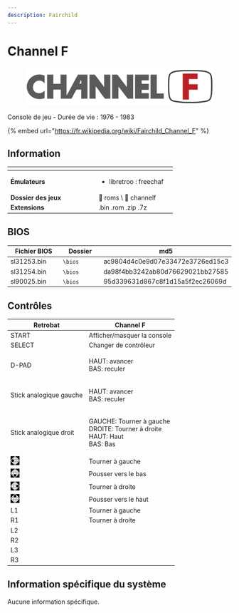 ```yaml
---
description: Fairchild
---
```


# Channel F

<div align="left">

<figure><img src="https://raw.githubusercontent.com/fabricecaruso/es-theme-carbon/52ff37c9e265587d006945a2ba695b5a962b3a3d/art/logos/channelf.svg" alt=""><figcaption></figcaption></figure>

</div>

Console de jeu - Durée de vie : 1976 - 1983

{% embed url="https://fr.wikipedia.org/wiki/Fairchild_Channel_F" %}

## Information

<table data-header-hidden><thead><tr><th width="184"></th><th></th><th data-hidden></th></tr></thead><tbody><tr><td><strong>Émulateurs</strong></td><td><ul><li>libretroo : freechaf</li></ul></td><td></td></tr><tr><td><strong>Dossier des jeux</strong></td><td><span data-gb-custom-inline data-tag="emoji" data-code="1f4c1">📁</span> roms \ <span data-gb-custom-inline data-tag="emoji" data-code="1f4c2">📂</span> channelf</td><td></td></tr><tr><td><strong>Extensions</strong></td><td>.bin .rom .zip .7z</td><td></td></tr></tbody></table>



## BIOS

<table><thead><tr><th width="209.55555555555557">Fichier BIOS</th><th width="189">Dossier</th><th>md5</th></tr></thead><tbody><tr><td>sl31253.bin</td><td><code>\bios</code></td><td>ac9804d4c0e9d07e33472e3726ed15c3</td></tr><tr><td>sl31254.bin</td><td><code>\bios</code></td><td>da98f4bb3242ab80d76629021bb27585</td></tr><tr><td>sl90025.bin</td><td><code>\bios</code></td><td>95d339631d867c8f1d15a5f2ec26069d</td></tr></tbody></table>

## Contrôles

| Retrobat                                       | Channel F                                                                             |
| ---------------------------------------------- | ------------------------------------------------------------------------------------- |
| START                                          | Afficher/masquer la console                                                           |
| SELECT                                         | Changer de contrôleur                                                                 |
| D-PAD                                          | <p>HAUT: avancer<br>BAS: reculer</p>                                                  |
| Stick analogique gauche                        | <p>HAUT: avancer<br>BAS: reculer</p>                                                  |
| Stick analogique droit                         | <p>GAUCHE: Tourner à gauche<br>DROITE: Tourner à droite<br>HAUT: Haut<br>BAS: Bas</p> |
| ![](<../../../.gitbook/assets/image (32).png>) | Tourner à gauche                                                                      |
| ![](<../../../.gitbook/assets/image (19).png>) | Pousser vers le bas                                                                   |
| ![](<../../../.gitbook/assets/image (6).png>)  | Tourner à droite                                                                      |
| ![](<../../../.gitbook/assets/image (34).png>) | Pousser vers le haut                                                                  |
| L1                                             | Tourner à gauche                                                                      |
| R1                                             | Tourner à droite                                                                      |
| L2                                             |                                                                                       |
| R2                                             |                                                                                       |
| L3                                             |                                                                                       |
| R3                                             |                                                                                       |

## Information spécifique du système

Aucune information spécifique.
